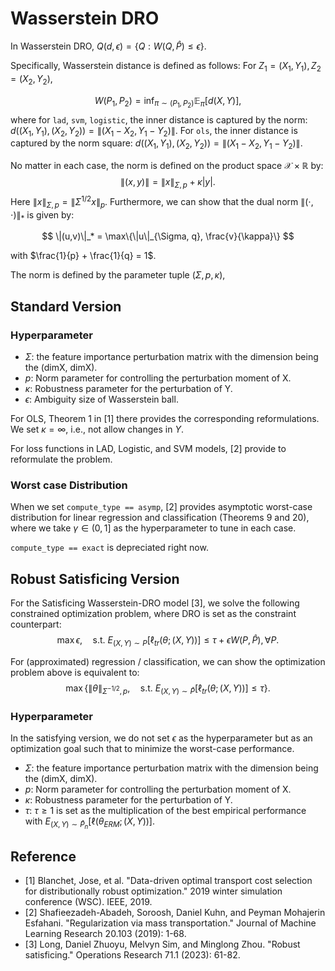 # Wasserstein DRO
In Wasserstein DRO, 
$Q(d, \epsilon) = \{Q: W(Q, \hat P)\leq \epsilon\}$.

Specifically, Wasserstein distance is defined as follows:
For $Z_1 = (X_1, Y_1), Z_2 = (X_2, Y_2)$, 

$$W(P_1, P_2) = \inf_{\pi \sim (P_1, P_2)}\mathbb{E}_{\pi}[d(X, Y)],$$
where for ``lad``, ``svm``, ``logistic``, the inner distance is captured by the norm: $d((X_1, Y_1), (X_2, Y_2)) = \|(X_1 - X_2, Y_1 - Y_2)\|.$
For ``ols``, the inner distance is captured by the norm square: 
$d((X_1, Y_1), (X_2, Y_2)) = \|(X_1 - X_2, Y_1 - Y_2)\|$. 

No matter in each case, the norm is defined on the product space $\mathcal{X} \times \mathbb{R}$ by:
$$\|(x, y)\| = \|x\|_{\Sigma, p} + \kappa |y|.$$
Here $\|x\|_{\Sigma, p} = \|\Sigma^{1/2}x\|_p$. Furthermore, we can show that the dual norm $\|(\cdot, \cdot)\|_*$ is given by:

$$
\|(u,v)\|_* = \max\{\|u\|_{\Sigma, q}, \frac{v}{\kappa}\}
$$

with $\frac{1}{p} + \frac{1}{q} = 1$.

The norm is defined by the parameter tuple $(\Sigma, p, \kappa)$,

## Standard Version

### Hyperparameter
* $\Sigma$: the feature importance perturbation matrix with the dimension being the (dimX, dimX).
* $p$: Norm parameter for controlling the perturbation moment of X.
* $\kappa$: Robustness parameter for the perturbation of Y.
* $\epsilon$: Ambiguity size of Wasserstein ball. 

For OLS, Theorem 1 in [1] there provides the corresponding reformulations. We set $\kappa = \infty$, i.e., not allow changes in $Y$. 

For loss functions in LAD, Logistic, and SVM models, [2] provide to reformulate the problem.

### Worst case Distribution
When we set ``compute_type == asymp``, [2] provides asymptotic worst-case distribution for linear regression and classification (Theorems 9 and 20), where we take $\gamma \in (0, 1]$ as the hyperparameter to tune in each case.

``compute_type == exact`` is depreciated right now.

## Robust Satisficing Version

For the Satisficing Wasserstein-DRO model [3], we solve the following constrained optimization problem, where DRO is set as the constraint counterpart:
$$\max {\epsilon,\quad \text{s.t.}~E_{(X,Y) \sim P}[\ell_{tr}(\theta;(X, Y))] \leq \tau + \epsilon W(P, \widehat P), \forall P}.$$

For (approximated) regression / classification, we can show the optimization problem above is equivalent to:
$$\max \{\|\theta\|_{\Sigma^{-1/2},p},\quad \text{s.t.}~ E_{(X,Y) \sim \widehat P}[\ell_{tr}(\theta;(X, Y))] \leq \tau\}.$$

### Hyperparameter
In the satisfying version,  we do not set $\epsilon$ as the hyperparameter but as an optimization goal such that to minimize the worst-case performance. 
* $\Sigma$: the feature importance perturbation matrix with the dimension being the (dimX, dimX).
* $p$: Norm parameter for controlling the perturbation moment of X.
* $\kappa$: Robustness parameter for the perturbation of Y.
* $\tau$: $\tau \geq 1$ is set as the multiplication of the best empirical performance with $E_{(X, Y)\sim \hat P_n}[\ell(\theta_{ERM};(X, Y))]$. 



## Reference
* [1] Blanchet, Jose, et al. "Data-driven optimal transport cost selection for distributionally robust optimization." 2019 winter simulation conference (WSC). IEEE, 2019.
* [2] Shafieezadeh-Abadeh, Soroosh, Daniel Kuhn, and Peyman Mohajerin Esfahani. "Regularization via mass transportation." Journal of Machine Learning Research 20.103 (2019): 1-68.
* [3] Long, Daniel Zhuoyu, Melvyn Sim, and Minglong Zhou. "Robust satisficing." Operations Research 71.1 (2023): 61-82.